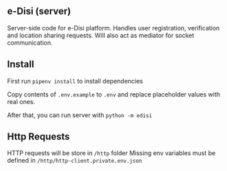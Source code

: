 e-Disi (server)
---------------

Server-side code for e-Disi platform. Handles user registration, verification and
location sharing requests. Will also act as mediator for socket communication.

## Install

First run `pipenv install` to install dependencies

Copy contents of `.env.example` to `.env` and replace placeholder values with real ones.

After that, you can run server with `python -m edisi`

## Http Requests

HTTP requests will be store in `/http` folder
Missing env variables must be defined in `/http/http-client.private.env.json` 